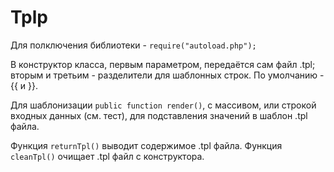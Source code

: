# Tplp

Для полключения библиотеки - `require("autoload.php");`

В конструктор класса, первым параметром, 
передаётся сам файл .tpl; вторым и третьим -
разделители для шаблонных строк. По умолчанию - {{ и }}.

Для шаблонизации  `public function render()`, с
массивом, или строкой входных данных (см. тест),
для подставления значений в шаблон .tpl файла.

Функция `returnTpl()` выводит содержимое .tpl файла.
Функция `cleanTpl()` очищает .tpl файл с конструктора.